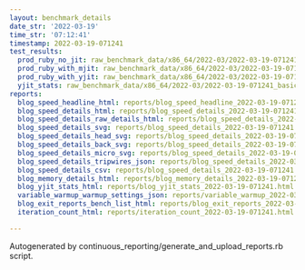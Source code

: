 ```yaml
---
layout: benchmark_details
date_str: '2022-03-19'
time_str: '07:12:41'
timestamp: 2022-03-19-071241
test_results:
  prod_ruby_no_jit: raw_benchmark_data/x86_64/2022-03/2022-03-19-071241_basic_benchmark_prod_ruby_no_jit.json
  prod_ruby_with_mjit: raw_benchmark_data/x86_64/2022-03/2022-03-19-071241_basic_benchmark_prod_ruby_with_mjit.json
  prod_ruby_with_yjit: raw_benchmark_data/x86_64/2022-03/2022-03-19-071241_basic_benchmark_prod_ruby_with_yjit.json
  yjit_stats: raw_benchmark_data/x86_64/2022-03/2022-03-19-071241_basic_benchmark_yjit_stats.json
reports:
  blog_speed_headline_html: reports/blog_speed_headline_2022-03-19-071241.html
  blog_speed_details_html: reports/blog_speed_details_2022-03-19-071241.html
  blog_speed_details_raw_details_html: reports/blog_speed_details_2022-03-19-071241.raw_details.html
  blog_speed_details_svg: reports/blog_speed_details_2022-03-19-071241.svg
  blog_speed_details_head_svg: reports/blog_speed_details_2022-03-19-071241.head.svg
  blog_speed_details_back_svg: reports/blog_speed_details_2022-03-19-071241.back.svg
  blog_speed_details_micro_svg: reports/blog_speed_details_2022-03-19-071241.micro.svg
  blog_speed_details_tripwires_json: reports/blog_speed_details_2022-03-19-071241.tripwires.json
  blog_speed_details_csv: reports/blog_speed_details_2022-03-19-071241.csv
  blog_memory_details_html: reports/blog_memory_details_2022-03-19-071241.html
  blog_yjit_stats_html: reports/blog_yjit_stats_2022-03-19-071241.html
  variable_warmup_warmup_settings_json: reports/variable_warmup_2022-03-19-071241.warmup_settings.json
  blog_exit_reports_bench_list_html: reports/blog_exit_reports_2022-03-19-071241.bench_list.html
  iteration_count_html: reports/iteration_count_2022-03-19-071241.html

---
```

Autogenerated by continuous_reporting/generate_and_upload_reports.rb script.
